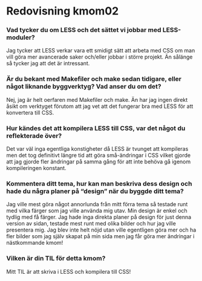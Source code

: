 ---
---
Redovisning kmom02
=========================

### Vad tycker du om LESS och det sättet vi jobbar med LESS-moduler?

Jag tycker att LESS verkar vara ett smidigt sätt att arbeta med CSS om man vill göra mer avancerade
saker och/eller jobbar i större projekt. Än sålänge så tycker jag att det är intressant.

### Är du bekant med Makefiler och make sedan tidigare, eller något liknande byggverktyg? Vad anser du om det?

Nej, jag är helt oerfaren med Makefiler och make. Än har jag ingen direkt åsikt om verktyget förutom att jag vet att det fungerar bra med LESS för att konvertera till CSS.

### Hur kändes det att kompilera LESS till CSS, var det något du reflekterade över?

Det var väl inga egentliga konstigheter då LESS är tvunget att kompileras men det tog definitivt längre tid att göra små-ändringar i CSS vilket gjorde att jag gjorde fler ändringar på samma gång för att inte behöva gå igenom kompileringen konstant.

### Kommentera ditt tema, hur kan man beskriva dess design och hade du några planer på “design” när du byggde ditt tema?

Jag ville mest göra något annorlunda från mitt förra tema så testade runt med vilka färger som jag ville använda mig utav. Min design är enkel och tydlig med få färger. Jag hade inga direkta planer på design för just denna version av sidan, testade mest runt med olika bilder och hur jag ville presentera mig. Jag blev inte helt nöjd utan ville egentligen göra mer och ha fler bilder som jag själv skapat på min sida men jag får göra mer ändringar i nästkommande kmom!

### Vilken är din TIL för detta kmom?

Mitt TIL är att skriva i LESS och kompilera till CSS!

<!-- Detta innehåll är skrivet i markdown och du hittar innehållet i filen `content/redovisning/02_kmom02.md`. -->
